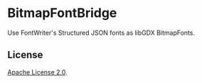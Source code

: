 # BitmapFontBridge
Use FontWriter's Structured JSON fonts as libGDX BitmapFonts.


## License
[Apache License 2.0](LICENSE).